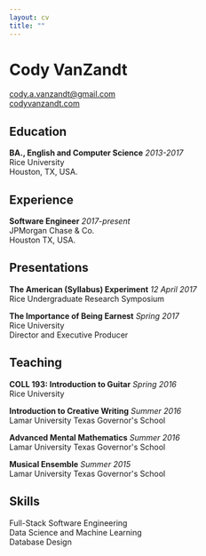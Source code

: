 ```yaml
---
layout: cv
title: ""
---
```


# Cody VanZandt

[cody.a.vanzandt@gmail.com](mailto:cody.a.vanzandt@gmail.com)  
[codyvanzandt.com](codyvanzandt.com)

## Education

**BA., English and Computer Science**
*2013-2017*  
Rice University  
Houston, TX, USA.

## Experience

**Software Engineer**
*2017-present*  
JPMorgan Chase & Co.  
Houston TX, USA.

## Presentations

**The American (Syllabus) Experiment**
*12 April 2017*  
Rice Undergraduate Research Symposium

**The Importance of Being Earnest**
*Spring 2017*  
Rice University  
Director and Executive Producer

## Teaching

**COLL 193: Introduction to Guitar**
*Spring 2016*  
Rice University

**Introduction to Creative Writing**
*Summer 2016*  
Lamar University Texas Governor's School

**Advanced Mental Mathematics**
*Summer 2016*  
Lamar University Texas Governor's School

**Musical Ensemble**
*Summer 2015*  
Lamar University Texas Governor's School

## Skills

Full-Stack Software Engineering  
Data Science and Machine Learning  
Database Design

